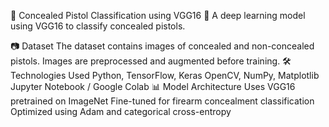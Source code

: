 📌 Concealed Pistol Classification using VGG16
🚀 A deep learning model using VGG16 to classify concealed pistols.

📷 Dataset
The dataset contains images of concealed and non-concealed pistols.
Images are preprocessed and augmented before training.
🛠️ Technologies Used
Python, TensorFlow, Keras
OpenCV, NumPy, Matplotlib
Jupyter Notebook / Google Colab
📊 Model Architecture
Uses VGG16 pretrained on ImageNet
Fine-tuned for firearm concealment classification
Optimized using Adam and categorical cross-entropy
